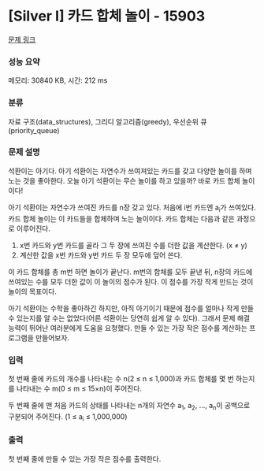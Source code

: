 # [Silver I] 카드 합체 놀이 - 15903 

[문제 링크](https://www.acmicpc.net/problem/15903) 

### 성능 요약

메모리: 30840 KB, 시간: 212 ms

### 분류

자료 구조(data_structures), 그리디 알고리즘(greedy), 우선순위 큐(priority_queue)

### 문제 설명

<p style="user-select: auto;">석환이는 아기다. 아기 석환이는 자연수가 쓰여져있는 카드를 갖고 다양한 놀이를 하며 노는 것을 좋아한다. 오늘 아기 석환이는 무슨 놀이를 하고 있을까? 바로 카드 합체 놀이이다!</p>

<p style="user-select: auto;">아기 석환이는 자연수가 쓰여진 카드를 n장 갖고 있다. 처음에 i번 카드엔 a<sub style="user-select: auto;">i</sub>가 쓰여있다. 카드 합체 놀이는 이 카드들을 합체하며 노는 놀이이다. 카드 합체는 다음과 같은 과정으로 이루어진다.</p>

<ol style="user-select: auto;">
	<li style="user-select: auto;">x번 카드와 y번 카드를 골라 그 두 장에 쓰여진 수를 더한 값을 계산한다. (x ≠ y)</li>
	<li style="user-select: auto;">계산한 값을 x번 카드와 y번 카드 두 장 모두에 덮어 쓴다.</li>
</ol>

<p style="user-select: auto;">이 카드 합체를 총 m번 하면 놀이가 끝난다. m번의 합체를 모두 끝낸 뒤, n장의 카드에 쓰여있는 수를 모두 더한 값이 이 놀이의 점수가 된다. 이 점수를 가장 작게 만드는 것이 놀이의 목표이다.</p>

<p style="user-select: auto;">아기 석환이는 수학을 좋아하긴 하지만, 아직 아기이기 때문에 점수를 얼마나 작게 만들 수 있는지를 알 수는 없었다(어른 석환이는 당연히 쉽게 알 수 있다). 그래서 문제 해결 능력이 뛰어난 여러분에게 도움을 요청했다. 만들 수 있는 가장 작은 점수를 계산하는 프로그램을 만들어보자.</p>

### 입력 

 <p style="user-select: auto;">첫 번째 줄에 카드의 개수를 나타내는 수 n(2 ≤ n ≤ 1,000)과 카드 합체를 몇 번 하는지를 나타내는 수 m(0 ≤ m ≤ 15×n)이 주어진다.</p>

<p style="user-select: auto;">두 번째 줄에 맨 처음 카드의 상태를 나타내는 n개의 자연수 a<sub style="user-select: auto;">1</sub>, a<sub style="user-select: auto;">2</sub>, …, a<sub style="user-select: auto;">n</sub>이 공백으로 구분되어 주어진다. (1 ≤ a<sub style="user-select: auto;">i</sub> ≤ 1,000,000)</p>

### 출력 

 <p style="user-select: auto;">첫 번째 줄에 만들 수 있는 가장 작은 점수를 출력한다.</p>

